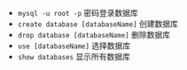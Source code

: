 - `mysql -u root -p` 密码登录数据库
- `create database [databaseName]` 创建数据库
- `drop database [databaseName]` 删除数据库
- `use [databaseName]` 选择数据库
- `show databases` 显示所有数据库
